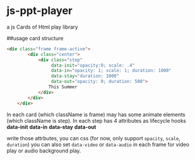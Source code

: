 # js-ppt-player
a js Cards of Html play library


##usage
card structure
``` html
<div class="frame frame-active">
        <div class="center">
            <div class="step"
                 data-init="opacity:0; scale: .4"
                 data-in="opacity: 1; scale: 1; duration: 1000"
                 data-stay="duration: 1000"
                 data-out="opacity: 0; duration: 500">
                This Summer
            </div>
        </div>
    </div>
```

In each card (which className is frame) may has some animate elements (which className is step).
In each step has 4 attributes as lifecycle hooks
**data-init**
**data-in**
**data-stay**
**data-out**

write those attrbutes, you can css (for now, only support `opacity`, `scale`, `duration`)
you can also set `data-video` or `data-audio` in each frame for video play or audio background play.
